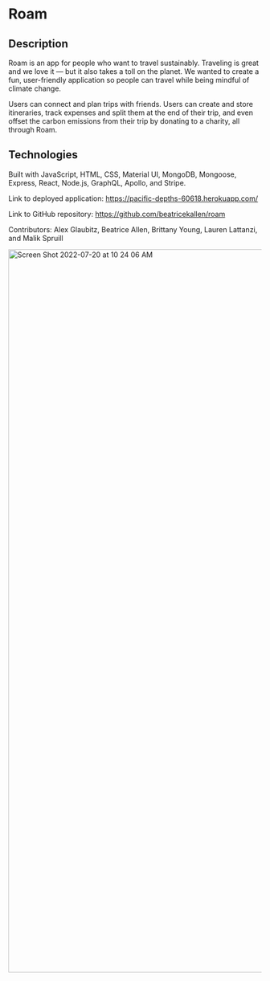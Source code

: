 # Roam

## Description

Roam is an app for people who want to travel sustainably. Traveling is great and we love it — but it also takes a toll on the planet. We wanted to create a fun, user-friendly application so people can travel while being mindful of climate change.

Users can connect and plan trips with friends. Users can create and store itineraries, track expenses and split them at the end of their trip, and even offset the carbon emissions from their trip by donating to a charity, all through Roam.

## Technologies

Built with JavaScript, HTML, CSS, Material UI, MongoDB, Mongoose, Express, React, Node.js, GraphQL, Apollo, and Stripe.

Link to deployed application: https://pacific-depths-60618.herokuapp.com/

Link to GitHub repository: https://github.com/beatricekallen/roam

Contributors: Alex Glaubitz, Beatrice Allen, Brittany Young, Lauren Lattanzi, and Malik Spruill

<img width="1440" alt="Screen Shot 2022-07-20 at 10 24 06 AM" src="https://user-images.githubusercontent.com/98243455/180009009-8a5d8c9f-c61a-4e79-922c-dce1ebb8d267.png">
